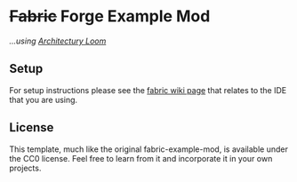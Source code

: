 # ~~Fabric~~ Forge Example Mod

*...using [Architectury Loom](https://github.com/architectury/architectury-loom)*

## Setup

For setup instructions please see the [fabric wiki page](https://fabricmc.net/wiki/tutorial:setup) that relates to the
IDE that you are using.

## License

This template, much like the original fabric-example-mod, is available under the CC0 license. Feel free to learn from it
and incorporate it in your own projects.
